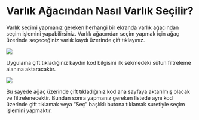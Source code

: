 # Varlık Ağacından Nasıl Varlık Seçilir?

Varlık seçimi yapmanız gereken herhangi bir ekranda varlık ağacından seçim işlemini yapabilirsiniz.
Varlık ağacından seçim yapmak için ağaç üzerinde seçeceğiniz varlık kaydı üzerinde çift tıklayınız. 


![](https://docsbimser.blob.core.windows.net/imagecontainer/Document_2_picture_1-c756c2c3-1b42-47a4-9f1a-e7fa7e3c4992.png)

Uygulama çift tıkladığınız kaydın kod bilgisini ilk sekmedeki sütun filtreleme alanına aktaracaktır.

![](https://docsbimser.blob.core.windows.net/imagecontainer/Document_2_picture_1-c756c2c3-1b42-47a4-9f1a-e7fa7e3c4992.png)

Bu sayede ağaç üzerinde çift tıkladığınız kod ana sayfaya aktarılmış olacak ve filtrelenecektir. Bundan sonra yapmanız gereken listede aynı kod üzerinde çift tıklamak veya “Seç” başlıklı butona tıklamak suretiyle seçim işlemini yapmaktır.


